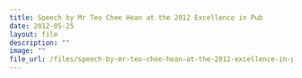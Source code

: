 ```yaml
---
title: Speech by Mr Teo Chee Hean at the 2012 Excellence in Pub
date: 2012-05-25
layout: file
description: ""
image: ""
file_url: /files/speech-by-mr-teo-chee-hean-at-the-2012-excellence-in-pub-1.pdf
---
```


